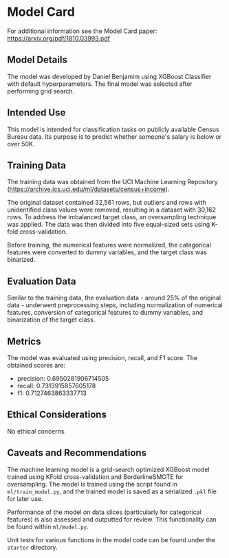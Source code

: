 # Model Card

For additional information see the Model Card paper: https://arxiv.org/pdf/1810.03993.pdf

## Model Details

The model was developed by Daniel Benjamim using XGBoost Classifier with default hyperparameters. The final model was selected after performing grid search.

## Intended Use

This model is intended for classification tasks on publicly available Census Bureau data. Its purpose is to predict whether someone's salary is below or over 50K.

## Training Data

The training data was obtained from the UCI Machine Learning Repository (https://archive.ics.uci.edu/ml/datasets/census+income).

The original dataset contained 32,561 rows, but outliers and rows with unidentified class values were removed, resulting in a dataset with 30,162 rows. To address the imbalanced target class, an oversampling technique was applied. The data was then divided into five equal-sized sets using K-fold cross-validation.

Before training, the numerical features were normalized, the categorical features were converted to dummy variables, and the target class was binarized.

## Evaluation Data

Similar to the training data, the evaluation data - around 25% of the original data - underwent preprocessing steps, including normalization of numerical features, conversion of categorical features to dummy variables, and binarization of the target class.

## Metrics

The model was evaluated using precision, recall, and F1 score. The obtained scores are:

* precision: 0.6950281906714505
*  recall:   0.7313915857605178
*    f1:     0.7127463863337713

## Ethical Considerations

No ethical concerns.

## Caveats and Recommendations

The machine learning model is a grid-search optimized XGBoost model trained using KFold cross-validation and BorderlineSMOTE for oversampling. The model is trained using the script found in `ml/train_model.py`, and the trained model is saved as a serialized `.pkl` file for later use.

Performance of the model on data slices (particularly for categorical features) is also assessed and outputted for review. This functionality can be found within `ml/model.py`.

Unit tests for various functions in the model code can be found under the `starter` directory.